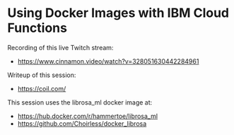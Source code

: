 # Using Docker Images with IBM Cloud Functions

Recording of this live Twitch stream:

- https://www.cinnamon.video/watch?v=328051630442284961

Writeup of this session: 

- https://coil.com/

This session uses the librosa_ml docker	image at:

- https://hub.docker.com/r/hammertoe/librosa_ml
- https://github.com/Choirless/docker_librosa